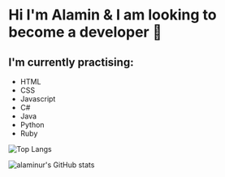 # Hi I'm Alamin & I am looking to become a developer 👋

## I'm currently practising: 
- HTML
- CSS
- Javascript
- C#
- Java
- Python
- Ruby

![Top Langs](https://github-readme-stats.vercel.app/api/top-langs/?username=alaminur&layout=compact&theme=radical)


![alaminur's GitHub stats](https://github-readme-stats.vercel.app/api?username=alaminur&show_icons=true&theme=radical)
